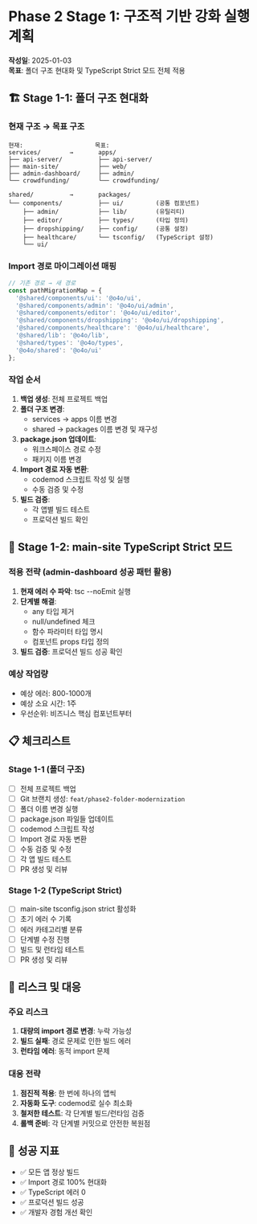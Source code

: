 # Phase 2 Stage 1: 구조적 기반 강화 실행 계획

**작성일**: 2025-01-03  
**목표**: 폴더 구조 현대화 및 TypeScript Strict 모드 전체 적용

## 🏗️ Stage 1-1: 폴더 구조 현대화

### 현재 구조 → 목표 구조
```
현재:                    목표:
services/        →       apps/
├── api-server/          ├── api-server/
├── main-site/           ├── web/  
├── admin-dashboard/     ├── admin/
└── crowdfunding/        └── crowdfunding/

shared/          →       packages/
└── components/          ├── ui/         (공통 컴포넌트)
    ├── admin/           ├── lib/        (유틸리티)
    ├── editor/          ├── types/      (타입 정의)
    ├── dropshipping/    ├── config/     (공통 설정)
    ├── healthcare/      └── tsconfig/   (TypeScript 설정)
    └── ui/
```

### Import 경로 마이그레이션 매핑
```typescript
// 기존 경로 → 새 경로
const pathMigrationMap = {
  '@shared/components/ui': '@o4o/ui',
  '@shared/components/admin': '@o4o/ui/admin',
  '@shared/components/editor': '@o4o/ui/editor',
  '@shared/components/dropshipping': '@o4o/ui/dropshipping',
  '@shared/components/healthcare': '@o4o/ui/healthcare',
  '@shared/lib': '@o4o/lib',
  '@shared/types': '@o4o/types',
  '@o4o/shared': '@o4o/ui'
};
```

### 작업 순서
1. **백업 생성**: 전체 프로젝트 백업
2. **폴더 구조 변경**: 
   - services → apps 이름 변경
   - shared → packages 이름 변경 및 재구성
3. **package.json 업데이트**: 
   - 워크스페이스 경로 수정
   - 패키지 이름 변경
4. **Import 경로 자동 변환**: 
   - codemod 스크립트 작성 및 실행
   - 수동 검증 및 수정
5. **빌드 검증**: 
   - 각 앱별 빌드 테스트
   - 프로덕션 빌드 확인

## 🔧 Stage 1-2: main-site TypeScript Strict 모드

### 적용 전략 (admin-dashboard 성공 패턴 활용)
1. **현재 에러 수 파악**: tsc --noEmit 실행
2. **단계별 해결**:
   - any 타입 제거
   - null/undefined 체크
   - 함수 파라미터 타입 명시
   - 컴포넌트 props 타입 정의
3. **빌드 검증**: 프로덕션 빌드 성공 확인

### 예상 작업량
- 예상 에러: 800-1000개
- 예상 소요 시간: 1주
- 우선순위: 비즈니스 핵심 컴포넌트부터

## 📋 체크리스트

### Stage 1-1 (폴더 구조)
- [ ] 전체 프로젝트 백업
- [ ] Git 브랜치 생성: `feat/phase2-folder-modernization`
- [ ] 폴더 이름 변경 실행
- [ ] package.json 파일들 업데이트
- [ ] codemod 스크립트 작성
- [ ] Import 경로 자동 변환
- [ ] 수동 검증 및 수정
- [ ] 각 앱 빌드 테스트
- [ ] PR 생성 및 리뷰

### Stage 1-2 (TypeScript Strict)
- [ ] main-site tsconfig.json strict 활성화
- [ ] 초기 에러 수 기록
- [ ] 에러 카테고리별 분류
- [ ] 단계별 수정 진행
- [ ] 빌드 및 런타임 테스트
- [ ] PR 생성 및 리뷰

## 🚨 리스크 및 대응

### 주요 리스크
1. **대량의 import 경로 변경**: 누락 가능성
2. **빌드 실패**: 경로 문제로 인한 빌드 에러
3. **런타임 에러**: 동적 import 문제

### 대응 전략
1. **점진적 적용**: 한 번에 하나의 앱씩
2. **자동화 도구**: codemod로 실수 최소화
3. **철저한 테스트**: 각 단계별 빌드/런타임 검증
4. **롤백 준비**: 각 단계별 커밋으로 안전한 복원점

## 🎯 성공 지표
- ✅ 모든 앱 정상 빌드
- ✅ Import 경로 100% 현대화
- ✅ TypeScript 에러 0
- ✅ 프로덕션 빌드 성공
- ✅ 개발자 경험 개선 확인